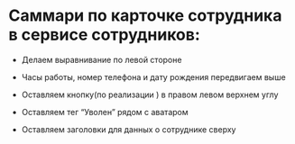 # Саммари по карточке сотрудника в сервисе сотрудников:

- Делаем выравнивание по левой стороне
  
- Часы работы, номер телефона и дату рождения передвигаем выше
  
- Оставляем кнопку(по реализации ) в правом левом верхнем углу
  
- Оставляем тег “Уволен” рядом с аватаром
  
- Оставляем заголовки для данных о сотруднике сверху
